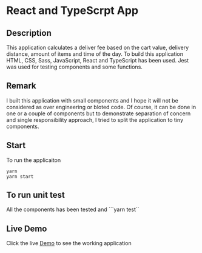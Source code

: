 # React and TypeScrpt App

## Description
This application calculates a deliver fee based on the cart value, delivery distance, amount of items and time of the day. 
To build this application HTML, CSS, Sass, JavaScript, React and TypeScript has been used. Jest was used for testing components and some functions.

## Remark
I built this application with small components and I hope it will not be considered as over engineering or bloted code. Of course, it can be done in one or  a couple of components but to demonstrate separation of concern and single responsibility approach, I tried to split the application to tiny components.
## Start
To run the applicaiton
```
yarn 
yarn start
```
## To run unit test
All the components has been tested and 
 ```yarn test``

 ## Live Demo
 Click the live [Demo](https://wolt-react-ts-app.netlify.app/) to see the working application

